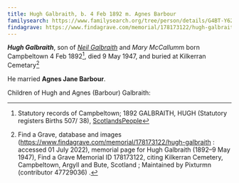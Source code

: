 ```yaml
---
title: Hugh Galbraith, b. 4 Feb 1892 m. Agnes Barbour
familysearch: https://www.familysearch.org/tree/person/details/G4BT-Y62
findagrave: https://www.findagrave.com/memorial/178173122/hugh-galbraith
---
```

***Hugh Galbraith***, son of *[Neil Galbraith](galbraith-neil-1855-mccallum.md)* and *Mary McCallum*m
born Campbeltown 4 Feb 1892[^birth], died 9 May 1947, and buried at Kilkerran Cemetary[^burial]

He married **Agnes Jane Barbour**.

Children of Hugh and Agnes (Barbour) Galbraith:


[^birth]: Statutory records of Campbeltown; 1892 GALBRAITH, HUGH (Statutory registers Births 507/ 38), [ScotlandsPeople](https://www.scotlandspeople.gov.uk/view-image/nrs_stat_births/43504198)

[^burial]: Find a Grave, database and images (https://www.findagrave.com/memorial/178173122/hugh-galbraith : accessed 01 July 2022), memorial page for Hugh Galbraith (1892–9 May 1947), Find a Grave Memorial ID 178173122, citing Kilkerran Cemetery, Campbeltown, Argyll and Bute, Scotland ; Maintained by Pixturmn (contributor 47729036) .


